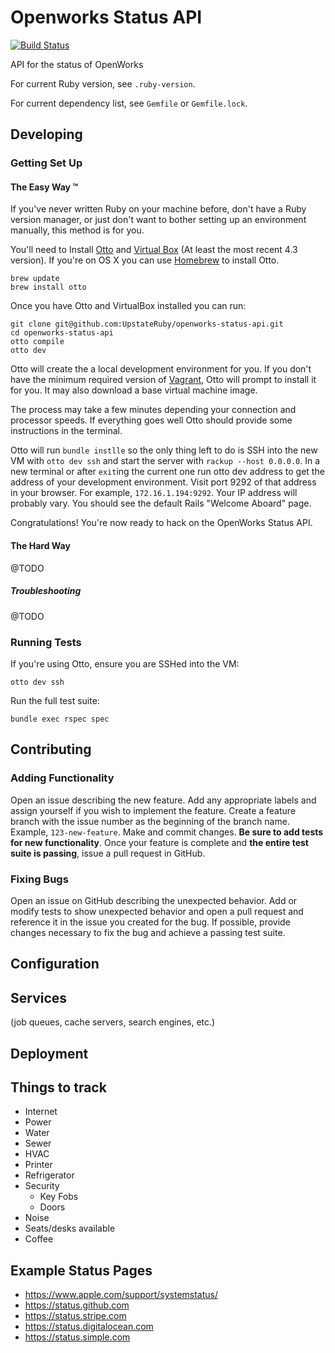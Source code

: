 # Openworks Status API
[![Build Status](https://travis-ci.org/UpstateRuby/openworks-status-api.svg?branch=master&style=flat-square)](https://travis-ci.org/UpstateRuby/openworks-status-api)

API for the status of OpenWorks

For current Ruby version, see `.ruby-version`.

For current dependency list, see `Gemfile` or `Gemfile.lock`.

## Developing

### Getting Set Up

#### The Easy Way :tm:

If you've never written Ruby on your machine before, don't have a Ruby version manager, or just don't want to bother setting up an environment manually, this method is for you.

You'll need to Install [Otto](https://ottoproject.io) and [Virtual Box](https://www.virtualbox.org) (At least the most recent 4.3 version). If you're on OS X you can use [Homebrew](http://brew.sh) to install Otto.

```
brew update
brew install otto
```

Once you have Otto and VirtualBox installed you can run:

```
git clone git@github.com:UpstateRuby/openworks-status-api.git
cd openworks-status-api
otto compile
otto dev
```

Otto will create the a local development environment for you. If you don't have the minimum required version of [Vagrant](https://www.vagrantup.com), Otto will prompt to install it for you. It may also download a base virtual machine image. 

The process may take a few minutes depending your connection and processor speeds. If everything goes well Otto should provide some instructions in the terminal.

Otto will run `bundle instlle` so the only thing left to do is SSH into the new VM with `otto dev ssh` and start the server with `rackup --host 0.0.0.0`. In a new terminal or after `exit`ing the current one run otto dev address to get the address of your development environment. Visit port 9292 of that address in your browser. For example, `172.16.1.194:9292`. Your IP address will probably vary. You should see the default Rails "Welcome Aboard" page.

Congratulations! You're now ready to hack on the OpenWorks Status API.

#### The Hard Way

@TODO

##### Troubleshooting

@TODO

### Running Tests

If you're using Otto, ensure you are SSHed into the VM:

```
otto dev ssh
```

Run the full test suite:

```
bundle exec rspec spec
```

## Contributing

### Adding Functionality

Open an issue describing the new feature. Add any appropriate labels and assign yourself if you wish to implement the feature. Create a feature branch with the issue number as the beginning of the branch name. Example, `123-new-feature`. Make and commit changes. **Be sure to add tests for new functionality**. Once your feature is complete and **the entire test suite is passing**, issue a pull request in GitHub.

### Fixing Bugs

Open an issue on GitHub describing the unexpected behavior. Add or modify tests to show unexpected behavior and open a pull request and reference it in the issue you created for the bug. If possible, provide changes necessary to fix the bug and achieve a passing test suite.

## Configuration

## Services

(job queues, cache servers, search engines, etc.)

## Deployment

## Things to track

* Internet
* Power
* Water
* Sewer
* HVAC
* Printer
* Refrigerator
* Security
  * Key Fobs
  * Doors
* Noise
* Seats/desks available
* Coffee

## Example Status Pages

  * https://www.apple.com/support/systemstatus/
  * https://status.github.com
  * https://status.stripe.com
  * https://status.digitalocean.com
  * https://status.simple.com

